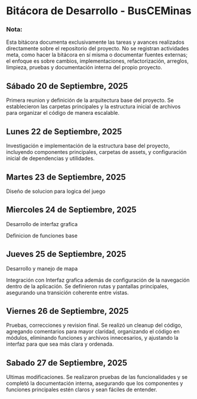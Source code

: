 # Bitácora de Desarrollo - BusCEMinas

### Nota:

Esta bitácora documenta exclusivamente las tareas y avances realizados directamente sobre el repositorio del proyecto. No se registran actividades meta, como hacer la bitácora en sí misma o documentar fuentes externas; el enfoque es sobre cambios, implementaciones, refactorización, arreglos, limpieza, pruebas y documentación interna del propio proyecto.

## Sábado 20 de Septiembre, 2025 
Primera reunion y definición de la arquitectura base del proyecto. Se establecieron las carpetas principales y la estructura inicial de archivos para organizar el código de manera escalable.

## Lunes 22 de Septiembre, 2025

Investigación e implementación de la estructura base del proyecto, incluyendo componentes principales, carpetas de assets, y configuración inicial de dependencias y utilidades.

## Martes 23 de Septiembre, 2025

Diseño de solucion para logica del juego

## Miercoles 24 de Septiembre, 2025

Desarrollo de interfaz grafica

Definicion de funciones base

## Jueves 25 de Septiembre, 2025

Desarrollo y manejo de mapa

Integración con Interfaz grafica además de configuración de la navegación dentro de la aplicación. Se definieron rutas y pantallas principales, asegurando una transición coherente entre vistas.

## Viernes 26 de Septiembre, 2025

Pruebas, correcciones y revision final. Se realizó un cleanup del código, agregando comentarios para mayor claridad, organizando el código en módulos, eliminando funciones y archivos innecesarios, y ajustando la interfaz para que sea más clara y ordenada.

## Sabado 27 de Septiembre, 2025

Ultimas modificaciones. Se realizaron pruebas de las funcionalidades y se completó la documentación interna, asegurando que los componentes y funciones principales estén claros y sean fáciles de entender.
